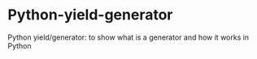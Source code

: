 Python-yield-generator
======================

Python yield/generator: to show what is a generator and how it works in Python
